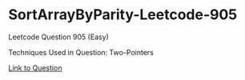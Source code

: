 # SortArrayByParity-Leetcode-905

Leetcode Question 905 (Easy)

Techniques Used in Question:
Two-Pointers

[Link to Question](https://leetcode.com/problems/sort-array-by-parity/)
